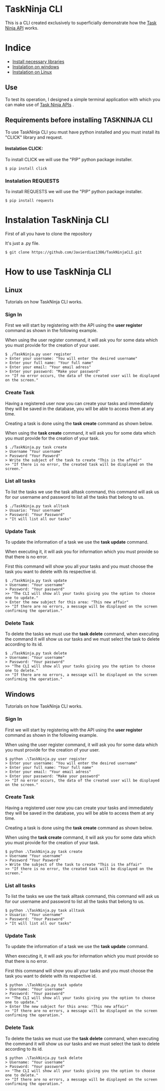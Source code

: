 # **TaskNinja CLI**
This is a CLI created exclusively to superficially demonstrate how the [Task Ninja API](https://github.com/Javierdiaz1386/TaskNinja) works.

# **Indice**
* [Install necessary libraries](#id1)
* [Instalation on windows](#id2)
* [Instalation on Linux](#id3)
## **Use**

To test its operation, I designed a simple terminal application with which you can make use of [Task Ninja APIs](https://github.com/Javierdiaz1386/TaskNinja) .

## **Requirements before installing TASKNINJA CLI**

To use TaskNinja CLI you must have python installed and you must install its "CLICK" library and request.

#### **Instalation CLICK:<a name="id1"></a>**

To install CLICK we will use the "PIP" python package installer.

```shell
$ pip install click
```

### **Instalation REQUESTS**
To install REQUESTS we will use the "PIP" python package installer.

```shell
$ pip install requests
```
# **Instalation TaskNinja CLI**

First of all you have to clone the repository

It's just a .py file.

```shell
$ git clone https://github.com/Javierdiaz1386/TaskNinjaCLI.git
```
# **How to use TaskNinja CLI**
## **Linux<a name="id3"></a>**
Tutorials on how TaskNinja CLI works.

### **Sign In**
First we will start by registering with the API using the **user register** command as shown in the following example.

When using the user register command, it will ask you for some data which you must provide for the creation of your user.


```shell
$ ./TaskNinja.py user register
> Enter your username: "You will enter the desired username"
> Enter your full name: "Your full name"
> Enter your email: "Your email adress"
> Enter your password: "Make your password"
>> "If no error occurs, the data of the created user will be displayed on the screen."
```
### **Create Task**
Having a registered user now you can create your tasks and immediately they will be saved in the database, you will be able to access them at any time.

Creating a task is done using the **task create** command as shown below.

When using the **task create** command, it will ask you for some data which you must provide for the creation of your task.

```shell
$ ./TaskNinja.py task create
> Username "Your username"
> Password "Your Pasword"
> Write the subject of the task to create "This is the affair"
>> "If there is no error, the created task will be displayed on the screen."
```

### **List all tasks**
To list the tasks we use the task alltask command, this command will ask us for our username and password to list all the tasks that belong to us.

```shell
$ ./TaskNinja.py task alltask
> Usuario: "Your username"
> Password: "Your Password"
> "It will list all our tasks" 
```

### **Update Task**
To update the information of a task we use the **task update** command.

When executing it, it will ask you for information which you must provide so that there is no error.

First this command will show you all your tasks and you must choose the task you want to delete with its respective id.

```shell
$ ./TaskNinja.py task update
> Username: "Your username"
> Password: "Your password"
>> "The CLI will show all your tasks giving you the option to choose one to update."
> Enter the new subject for this area: "This new affair"
>> "If there are no errors, a message will be displayed on the screen confirming the operation."
```
### **Delete Task**
To delete the tasks we must use the **task delete** command, when executing the command it will show us our tasks and we must select the task to delete according to its id.

```shell
$ ./TaskNinja.py task delete
> Username: "Your username"
> Password: "Your password"
>> "The CLI will show all your tasks giving you the option to choose one to delete."
>> "If there are no errors, a message will be displayed on the screen confirming the operation."
```

## **Windows<a name="id2"></a>**

Tutorials on how TaskNinja CLI works.

### **Sign In**
First we will start by registering with the API using the **user register** command as shown in the following example.

When using the user register command, it will ask you for some data which you must provide for the creation of your user.


```shell
$ python .\TaskNinja.py user register
> Enter your username: "You will enter the desired username"
> Enter your full name: "Your full name"
> Enter your email: "Your email adress"
> Enter your password: "Make your password"
>> "If no error occurs, the data of the created user will be displayed on the screen."
```
### **Create Task**
Having a registered user now you can create your tasks and immediately they will be saved in the database, you will be able to access them at any time.

Creating a task is done using the **task create** command as shown below.

When using the **task create** command, it will ask you for some data which you must provide for the creation of your task.

```shell
$ python .\TaskNinja.py task create
> Username "Your username"
> Password "Your Pasword"
> Write the subject of the task to create "This is the affair"
>> "If there is no error, the created task will be displayed on the screen."
```

### **List all tasks**
To list the tasks we use the task alltask command, this command will ask us for our username and password to list all the tasks that belong to us.

```shell
$ python .\TaskNinja.py task alltask
> Usuario: "Your username"
> Password: "Your Password"
> "It will list all our tasks" 
```

### **Update Task**
To update the information of a task we use the **task update** command.

When executing it, it will ask you for information which you must provide so that there is no error.

First this command will show you all your tasks and you must choose the task you want to delete with its respective id.

```shell
$ python .\TaskNinja.py task update
> Username: "Your username"
> Password: "Your password"
>> "The CLI will show all your tasks giving you the option to choose one to update."
> Enter the new subject for this area: "This new affair"
>> "If there are no errors, a message will be displayed on the screen confirming the operation."
```
### **Delete Task**
To delete the tasks we must use the **task delete** command, when executing the command it will show us our tasks and we must select the task to delete according to its id.

```shell
$ python .\TaskNinja.py task delete
> Username: "Your username"
> Password: "Your password"
>> "The CLI will show all your tasks giving you the option to choose one to delete."
>> "If there are no errors, a message will be displayed on the screen confirming the operation."
```